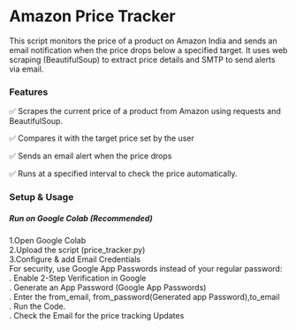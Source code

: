 # Amazon Price Tracker
<p>This script monitors the price of a product on Amazon India and sends an email notification when the price drops below a specified target. 
   It uses web scraping (BeautifulSoup) to extract price details and SMTP to send alerts via email.</p>

<h3>Features</h3>
<p>✅ Scrapes the current price of a product from Amazon using requests and BeautifulSoup.</p>
<p>✅ Compares it with the target price set by the user</p>
<p>✅ Sends an email alert when the price drops</p>
<p>✅ Runs at a specified interval to check the price automatically.</p>
<h3>Setup & Usage</h3>
<h5>Run on Google Colab (Recommended)</h5>
<p>1.Open Google Colab<br/>
2.Upload the script (price_tracker.py)<br/>
3.Configure & add Email Credentials<br/>
For security, use Google App Passwords instead of your regular password:<br/>
. Enable 2-Step Verification in Google<br/>
. Generate an App Password (Google App Passwords)<br/>
. Enter the from_email, from_password(Generated app Password),to_email<br/>
. Run the Code.<br/>
. Check the Email for the price tracking Updates</p>

